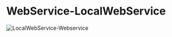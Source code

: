 # WebService-LocalWebService

![LocalWebService-Webservice](https://user-images.githubusercontent.com/86594390/187643037-1f17e161-2e06-4cb9-93fd-cbcd31fd4808.gif)
